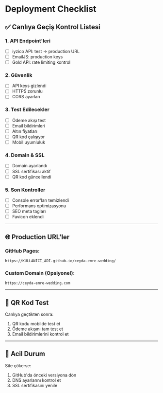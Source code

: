 # Deployment Checklist

## ✅ Canlıya Geçiş Kontrol Listesi

### 1. API Endpoint'leri
- [ ] iyzico API: test → production URL
- [ ] EmailJS: production keys
- [ ] Gold API: rate limiting kontrol

### 2. Güvenlik
- [ ] API keys gizlendi
- [ ] HTTPS zorunlu
- [ ] CORS ayarları

### 3. Test Edilecekler
- [ ] Ödeme akışı test
- [ ] Email bildirimleri
- [ ] Altın fiyatları
- [ ] QR kod çalışıyor
- [ ] Mobil uyumluluk

### 4. Domain & SSL
- [ ] Domain ayarlandı
- [ ] SSL sertifikası aktif
- [ ] QR kod güncellendi

### 5. Son Kontroller
- [ ] Console error'ları temizlendi
- [ ] Performans optimizasyonu
- [ ] SEO meta tagları
- [ ] Favicon eklendi

---

## 🌐 Production URL'ler

### GitHub Pages:
```
https://KULLANICI_ADI.github.io/ceyda-emre-wedding/
```

### Custom Domain (Opsiyonel):
```
https://ceyda-emre-wedding.com
```

---

## 📱 QR Kod Test

Canlıya geçtikten sonra:
1. QR kodu mobilde test et
2. Ödeme akışını tam test et
3. Email bildirimlerini kontrol et

---

## 🚨 Acil Durum

Site çökerse:
1. GitHub'da önceki versiyona dön
2. DNS ayarlarını kontrol et
3. SSL sertifikasını yenile
